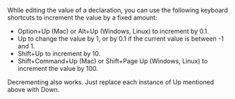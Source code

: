 While editing the value of a declaration, you can use the following keyboard shortcuts to increment
the value by a fixed amount:

- Option+Up (Mac) or Alt+Up (Windows, Linux) to increment by 0.1.
- Up to change the value by 1, or by 0.1 if the current value is between -1 and 1.
- Shift+Up to increment by 10.
- Shift+Command+Up (Mac) or Shift+Page Up (Windows, Linux) to increment the value by 100.

Decrementing also works. Just replace each instance of Up mentioned above with Down.
